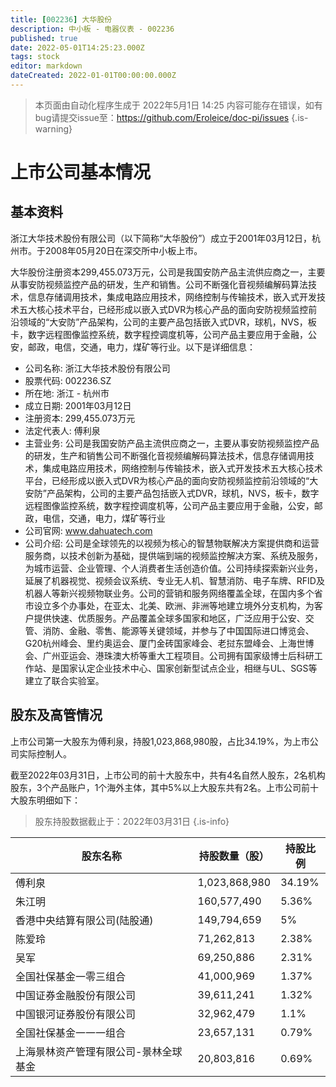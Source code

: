 ```yaml
---
title: [002236] 大华股份
description: 中小板 - 电器仪表 - 002236
published: true
date: 2022-05-01T14:25:23.000Z
tags: stock
editor: markdown
dateCreated: 2022-01-01T00:00:00.000Z
---
```


> 本页面由自动化程序生成于 2022年5月1日 14:25
> 内容可能存在错误，如有bug请提交issue至：https://github.com/Eroleice/doc-pi/issues
{.is-warning}

# 上市公司基本情况

## 基本资料

浙江大华技术股份有限公司（以下简称“大华股份”）成立于2001年03月12日，杭州市。于2008年05月20日在深交所中小板上市。

大华股份注册资本299,455.073万元，公司是我国安防产品主流供应商之一，主要从事安防视频监控产品的研发，生产和销售。公司不断强化音视频编解码算法技术，信息存储调用技术，集成电路应用技术，网络控制与传输技术，嵌入式开发技术五大核心技术平台，已经形成以嵌入式DVR为核心产品的面向安防视频监控前沿领域的“大安防”产品架构，公司的主要产品包括嵌入式DVR，球机，NVS，板卡，数字远程图像监控系统，数字程控调度机等，公司产品主要应用于金融，公安，邮政，电信，交通，电力，煤矿等行业。以下是详细信息：

- 公司名称: 浙江大华技术股份有限公司
- 股票代码: 002236.SZ
- 所在地: 浙江 - 杭州市
- 成立日期: 2001年03月12日
- 注册资本: 299,455.073万元
- 法定代表人: 傅利泉
- 主营业务: 公司是我国安防产品主流供应商之一，主要从事安防视频监控产品的研发，生产和销售公司不断强化音视频编解码算法技术，信息存储调用技术，集成电路应用技术，网络控制与传输技术，嵌入式开发技术五大核心技术平台，已经形成以嵌入式DVR为核心产品的面向安防视频监控前沿领域的“大安防”产品架构，公司的主要产品包括嵌入式DVR，球机，NVS，板卡，数字远程图像监控系统，数字程控调度机等，公司产品主要应用于金融，公安，邮政，电信，交通，电力，煤矿等行业
- 公司官网: www.dahuatech.com
- 公司介绍: 公司是全球领先的以视频为核心的智慧物联解决方案提供商和运营服务商，以技术创新为基础，提供端到端的视频监控解决方案、系统及服务，为城市运营、企业管理、个人消费者生活创造价值。公司持续探索新兴业务，延展了机器视觉、视频会议系统、专业无人机、智慧消防、电子车牌、RFID及机器人等新兴视频物联业务。公司的营销和服务网络覆盖全球，在国内多个省市设立多个办事处，在亚太、北美、欧洲、非洲等地建立境外分支机构，为客户提供快速、优质服务。产品覆盖全球多国家和地区，广泛应用于公安、交管、消防、金融、零售、能源等关键领域，并参与了中国国际进口博览会、G20杭州峰会、里约奥运会、厦门金砖国家峰会、老挝东盟峰会、上海世博会、广州亚运会、港珠澳大桥等重大工程项目。公司拥有国家级博士后科研工作站、是国家认定企业技术中心、国家创新型试点企业，相继与UL、SGS等建立了联合实验室。


## 股东及高管情况

上市公司第一大股东为傅利泉，持股1,023,868,980股，占比34.19%，为上市公司实际控制人。

截至2022年03月31日，上市公司的前十大股东中，共有4名自然人股东，2名机构股东，3个产品账户，1个海外主体，其中5%以上大股东共有2名。上市公司前十大股东明细如下：

> 股东持股数据截止于：2022年03月31日
{.is-info}

| 股东名称 | 持股数量（股） | 持股比例 |
| --- | --- | --- |
| 傅利泉 | 1,023,868,980 | 34.19% |
| 朱江明 | 160,577,490 | 5.36% |
| 香港中央结算有限公司(陆股通) | 149,794,659 | 5% |
| 陈爱玲 | 71,262,813 | 2.38% |
| 吴军 | 69,250,886 | 2.31% |
| 全国社保基金一零三组合 | 41,000,969 | 1.37% |
| 中国证券金融股份有限公司 | 39,611,241 | 1.32% |
| 中国银河证券股份有限公司 | 32,962,479 | 1.1% |
| 全国社保基金一一一组合 | 23,657,131 | 0.79% |
| 上海景林资产管理有限公司-景林全球基金 | 20,803,816 | 0.69% |





